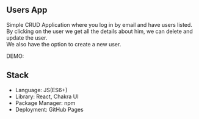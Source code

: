## Users App

Simple CRUD Application where you log in by email and have users listed. <br/> By clicking on the user we get all the details about him, we can delete and update the user. <br/> We also have the option to create a new user.

DEMO:  

## Stack

* Language: JS(ES6+) <br/>
* Library: React, Chakra UI <br/>
* Package Manager: npm <br/>
* Deployment: GitHub Pages 
